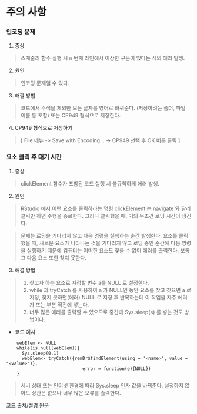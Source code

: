 주의 사항
=========
  
### 인코딩 문제  
  1. 증상
  > 스케줄러 함수 실행 시 n 번째 라인에서 이상한 구문이 있다는 식의 에러 발생.
  
  2. 원인
  > 인코딩 문제일 수 있다.
  
  3. 해결 방법
  > 코드에서 주석을 제외한 모든 글자를 영어로 바꿔준다. (저장하려는 폴더, 파일 이름 등 포함) 또는 CP949 형식으로 저장한다.
  
  4. CP949 형식으로 저장하기
  > [ File 메뉴 -> Save with Encoding... -> CP949 선택 후 OK 버튼 클릭 ]
  
### 요소 클릭 후 대기 시간
  1. 증상
  > clickElement 함수가 포함된 코드 실행 시 불규칙하게 에러 발생.
  
  2. 원인
  > RStudio 에서 어떤 요소를 클릭하라는 명령 clickElement 는 navigate 와 달리 클릭만 하면 수행을 종료한다. 그러나 클릭했을 때, 거의 무조건 로딩 시간이 생긴다.
  
  > 문제는 로딩을 기다리지 않고 다음 명령을 실행하는 순간 발생한다. 요소를 클릭했을 때, 새로운 요소가 나타나는 것을 기다리지 않고 로딩 중인 순간에 다음 명령을 실행하기 때문에 컴퓨터는 어떠한 요소도 찾을 수 없어 에러를 출력한다. 보통 그 다음 요소 또한 찾지 못한다.
  
  3. 해결 방법
  > 1. 찾고자 하는 요소로 지정할 변수 a를 NULL 로 설정한다.
  > 2. while 과 tryCatch 를 사용하여 a 가 NULL인 동안 요소를 찾고 찾으면 a 로 지정, 찾지 못하면(에러) NULL 로 지정 후 반복하는데 이 작업을 자주 에러가 뜨는 부분 직전에 넣는다.
  > 3. 너무 많은 에러를 출력할 수 있으므로 중간에 Sys.sleep(s) 를 넣는 것도 방법이다.

* 코드 예시
```
    webElem <- NULL
    while(is.null(webElem)){
      Sys.sleep(0.1)
      webElem<- tryCatch({remDr$findElement(using = '<name>', value = "<value>")},
                             error = function(e){NULL})
    }
```
> 서버 상태 또는 인터넷 환경에 따라 Sys.sleep 인자 값을 바꿔준다. 설정하지 않아도 상관은 없으나 너무 많은 오류를 출력한다.

[코드 출처/설명 원문](https://stackoverflow.com/questions/43402237/r-waiting-for-page-to-load-in-rselenium-with-phantomjs)

